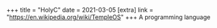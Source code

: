 +++
title = "HolyC"
date = 2021-03-05
[extra]
link = "https://en.wikipedia.org/wiki/TempleOS"
+++
A programming language

